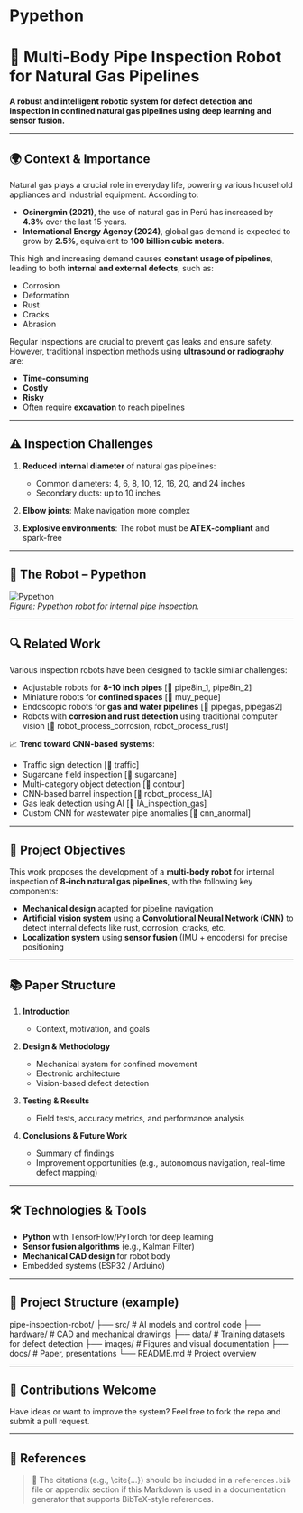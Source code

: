 # Pypethon

# 🚧 Multi-Body Pipe Inspection Robot for Natural Gas Pipelines

**A robust and intelligent robotic system for defect detection and inspection in confined natural gas pipelines using deep learning and sensor fusion.**

---

## 🌍 Context & Importance

Natural gas plays a crucial role in everyday life, powering various household appliances and industrial equipment. According to:

- **Osinergmin (2021)**, the use of natural gas in Perú has increased by **4.3%** over the last 15 years.  
- **International Energy Agency (2024)**, global gas demand is expected to grow by **2.5%**, equivalent to **100 billion cubic meters**.

This high and increasing demand causes **constant usage of pipelines**, leading to both **internal and external defects**, such as:

- Corrosion  
- Deformation  
- Rust  
- Cracks  
- Abrasion  

Regular inspections are crucial to prevent gas leaks and ensure safety. However, traditional inspection methods using **ultrasound or radiography** are:

- **Time-consuming**  
- **Costly**  
- **Risky**  
- Often require **excavation** to reach pipelines

---

## ⚠️ Inspection Challenges

1. **Reduced internal diameter** of natural gas pipelines:
   - Common diameters: 4, 6, 8, 10, 12, 16, 20, and 24 inches  
   - Secondary ducts: up to 10 inches

2. **Elbow joints**: Make navigation more complex

3. **Explosive environments**: The robot must be **ATEX-compliant** and spark-free

---

## 🤖 The Robot – Pypethon

![Pypethon](images/Pypethon_body.png)  
*Figure: Pypethon robot for internal pipe inspection.*

---

## 🔍 Related Work

Various inspection robots have been designed to tackle similar challenges:

- Adjustable robots for **8-10 inch pipes** [📄 pipe8in_1, pipe8in_2]  
- Miniature robots for **confined spaces** [📄 muy_peque]  
- Endoscopic robots for **gas and water pipelines** [📄 pipegas, pipegas2]  
- Robots with **corrosion and rust detection** using traditional computer vision [📄 robot_process_corrosion, robot_process_rust]

📈 **Trend toward CNN-based systems**:
- Traffic sign detection [📄 traffic]  
- Sugarcane field inspection [📄 sugarcane]  
- Multi-category object detection [📄 contour]  
- CNN-based barrel inspection [📄 robot_process_IA]  
- Gas leak detection using AI [📄 IA_inspection_gas]  
- Custom CNN for wastewater pipe anomalies [📄 cnn_anormal]

---

## 🎯 Project Objectives

This work proposes the development of a **multi-body robot** for internal inspection of **8-inch natural gas pipelines**, with the following key components:

- **Mechanical design** adapted for pipeline navigation  
- **Artificial vision system** using a **Convolutional Neural Network (CNN)** to detect internal defects like rust, corrosion, cracks, etc.  
- **Localization system** using **sensor fusion** (IMU + encoders) for precise positioning

---

## 📚 Paper Structure

1. **Introduction**  
   - Context, motivation, and goals

2. **Design & Methodology**  
   - Mechanical system for confined movement  
   - Electronic architecture  
   - Vision-based defect detection

3. **Testing & Results**  
   - Field tests, accuracy metrics, and performance analysis

4. **Conclusions & Future Work**  
   - Summary of findings  
   - Improvement opportunities (e.g., autonomous navigation, real-time defect mapping)

---

## 🛠 Technologies & Tools

- **Python** with TensorFlow/PyTorch for deep learning  
- **Sensor fusion algorithms** (e.g., Kalman Filter)  
- **Mechanical CAD design** for robot body  
- Embedded systems (ESP32 / Arduino)

---

## 📁 Project Structure (example)

pipe-inspection-robot/ ├── src/ # AI models and control code ├── hardware/ # CAD and mechanical drawings ├── data/ # Training datasets for defect detection ├── images/ # Figures and visual documentation ├── docs/ # Paper, presentations └── README.md # Project overview


---

## 🤝 Contributions Welcome

Have ideas or want to improve the system? Feel free to fork the repo and submit a pull request.

---

## 📑 References

> 📌 The citations (e.g., \cite{...}) should be included in a `references.bib` file or appendix section if this Markdown is used in a documentation generator that supports BibTeX-style references.
